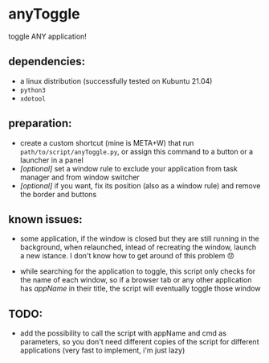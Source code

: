 # anyToggle

toggle ANY application!

## dependencies:

+ a linux distribution (successfully tested on Kubuntu 21.04)
+ `python3` 
+ `xdotool`

## preparation:

+ create a custom shortcut (mine is META+W) that run `path/to/script/anyToggle.py`, or assign this command to a button or a launcher in a panel
+ *[optional]* set a window rule to exclude your application from task manager and from window switcher
+ *[optional]* if you want, fix its position (also as a window rule) and remove the border and buttons

## known issues:

* some application, if the window is closed but they are still running in the background, when relaunched, intead of recreating the window, launch a new istance. I don't know how to get around of this problem 😞

* while searching for the application to toggle, this script only checks for the name of each window, so if a browser tab or any other application has *appName* in their title, the script will eventually toggle those window

## TODO:

* add the possibility to call the script with appName and cmd as parameters, so you don't need different copies of the script for different applications (very fast to implement, i'm just lazy)
